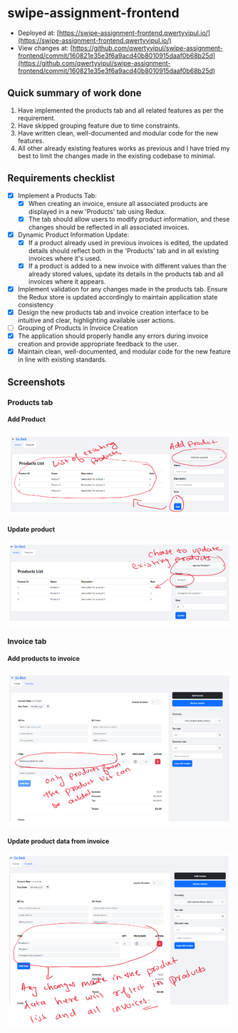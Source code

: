 # swipe-assignment-frontend

- Deployed at:
  [https://swipe-assignment-frontend.qwertyvipul.io/](https://swipe-assignment-frontend.qwertyvipul.io/)
- View changes at:
  [https://github.com/qwertyvipul/swipe-assignment-frontend/commit/160821e35e3f6a9acd40b8010915daaf0b68b25d](https://github.com/qwertyvipul/swipe-assignment-frontend/commit/160821e35e3f6a9acd40b8010915daaf0b68b25d)

## Quick summary of work done

1. Have implemented the products tab and all related features as per the
   requirement.
2. Have skipped grouping feature due to time constraints.
3. Have written clean, well-documented and modular code for the new features.
4. All other already existing features works as previous and I have tried my
   best to limit the changes made in the existing codebase to minimal.

## Requirements checklist

- [x] Implement a Products Tab:
  - [x] When creating an invoice, ensure all associated products are displayed
        in a new 'Products' tab using Redux.
  - [x] The tab should allow users to modify product information, and these
        changes should be reflected in all associated invoices.
- [x] Dynamic Product Information Update:
  - [x] If a product already used in previous invoices is edited, the updated
        details should reflect both in the 'Products' tab and in all existing
        invoices where it's used.
  - [x] If a product is added to a new invoice with different values than the
        already stored values, update its details in the products tab and all
        invoices where it appears.
- [x] Implement validation for any changes made in the products tab. Ensure the
      Redux store is updated accordingly to maintain application state
      consistency
- [x] Design the new products tab and invoice creation interface to be intuitive
      and clear, highlighting available user actions.
- [ ] Grouping of Products in Invoice Creation
- [x] The application should properly handle any errors during invoice creation
      and provide appropriate feedback to the user.
- [x] Maintain clean, well-documented, and modular code for the new feature in
      line with existing standards.

## Screenshots

### Products tab

#### Add Product

![Add product](./images/add-product.png)

#### Update product

![Update product](./images/update-product.png)

### Invoice tab

#### Add products to invoice

![Add products to invoice](./images/invoice-add-product.png)

#### Update product data from invoice

![Update product data from invoice](./images/invoice-update-product.png)
